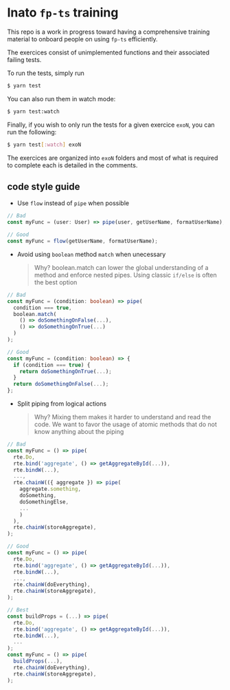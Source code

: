 # Inato `fp-ts` training

This repo is a work in progress toward having a comprehensive training material
to onboard people on using `fp-ts` efficiently.

The exercices consist of unimplemented functions and their associated failing
tests.

To run the tests, simply run

```sh
$ yarn test
```

You can also run them in watch mode:

```sh
$ yarn test:watch
```

Finally, if you wish to only run the tests for a given exercice `exoN`, you can
run the following:

```sh
$ yarn test[:watch] exoN
```

The exercices are organized into `exoN` folders and most of what is required to
complete each is detailed in the comments.

## code style guide

- Use `flow` instead of `pipe` when possible

```typescript
// Bad
const myFunc = (user: User) => pipe(user, getUserName, formatUserName);

// Good
const myFunc = flow(getUserName, formatUserName);
```

- Avoid using `boolean` method `match` when unecessary
  > Why? boolean.match can lower the global understanding of a method and enforce nested pipes. Using classic `if/else` is often the best option

```typescript
// Bad
const myFunc = (condition: boolean) => pipe(
  condition === true,
  boolean.match(
    () => doSomethingOnFalse(...),
    () => doSomethingOnTrue(...)
  )
);

// Good
const myFunc = (condition: boolean) => {
  if (condition === true) {
    return doSomethingOnTrue(...);
  }
  return doSomethingOnFalse(...);
};
```

- Split piping from logical actions
  > Why? Mixing them makes it harder to understand and read the code. We want to favor the usage of atomic methods that do not know anything about the piping

```typescript
// Bad
const myFunc = () => pipe(
  rte.Do,
  rte.bind('aggregate', () => getAggregateById(...)),
  rte.bindW(...),
  ...,
  rte.chainW(({ aggregate }) => pipe(
    aggregate.something,
    doSomething,
    doSomethingElse,
    ...
    )
  ),
  rte.chainW(storeAggregate),
);

// Good
const myFunc = () => pipe(
  rte.Do,
  rte.bind('aggregate', () => getAggregateById(...)),
  rte.bindW(...),
  ...,
  rte.chainW(doEverything),
  rte.chainW(storeAggregate),
);

// Best
const buildProps = (...) => pipe(
  rte.Do,
  rte.bind('aggregate', () => getAggregateById(...)),
  rte.bindW(...),
  ...
);
const myFunc = () => pipe(
  buildProps(...),
  rte.chainW(doEverything),
  rte.chainW(storeAggregate),
);
```
